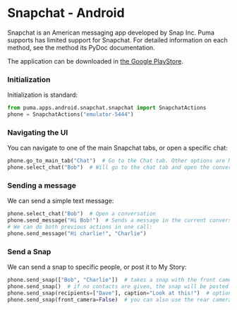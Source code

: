 # Snapchat - Android

Snapchat is an American messaging app developed by Snap Inc.
Puma supports has limited support for Snapchat.
For detailed information on each method, see the method its PyDoc documentation.

The application can be downloaded in [the Google PlayStore](https://play.google.com/store/apps/details?id=com.snapchat.android).

### Initialization

Initialization is standard:

```python
from puma.apps.android.snapchat.snapchat import SnapchatActions
phone = SnapchatActions("emulator-5444")
```

### Navigating the UI

You can navigate to one of the main Snapchat tabs, or open a specific chat:

```python
phone.go_to_main_tab("Chat")  # Go to the Chat tab. Other options are Map, Camera, Stories, or Spotlight
phone.select_chat("Bob")  # Will go to the chat tab and open the conversation with Bob
```

### Sending a message

We can send a simple text message:

```python
phone.select_chat("Bob")  # Open a conversation
phone.send_message("Hi Bob!")  # Sends a message in the current conversation
# We can do both previous actions in one call:
phone.send_message("Hi charlie!", "Charlie")
```

### Send a Snap

We can send a snap to specific people, or post it to My Story:

```python
phone.send_snap(["Bob", "Charlie"])  # takes a snap with the front camera, and sends it to the selected contacts
phone.send_snap()  # if no contacts are given, the snap will be posted to `My Story`
phone.send_snap(recipients=["Dave"], caption="Look at this!")  # optionally, a caption can be included
phone.send_snap(front_camera=False)  # you can also use the rear camera
```
